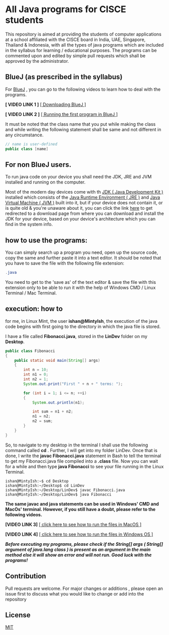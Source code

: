 # All Java programs for CISCE students

This repository is aimed at providing the students of computer applications at a school affiliated with the CISCE board in India, UAE, Singapore, Thailand & Indonesia, with all the types of java programs  which are included in the syllabus for learning / educational purposes. The programs can be commented upon and edited by simple pull requests which shall be approved by the administrator.

##  BlueJ (as prescribed in the syllabus)

For [BlueJ](https://bluej.org/) , you can go to the following videos to learn how to deal with the programs.

**[ VIDEO LINK 1 ]**   [ [ Downloading BlueJ ] ](https://www.youtube.com/watch?v=97CGA0yJduw)

**[ VIDEO LINK 2 ]**   [ [ Running the first program in BlueJ ] ](https://www.youtube.com/watch?v=z6PjSOw21_E)

It must be noted that the class name that you put while making the class and while writing the following statement shall be same and not different in any circumstance.

```java
// name is user-defined
public class [name]
```

## For non BlueJ users.
To run java code on your device you shall need the JDK, JRE and JVM installed and running on the computer.

Most of the modern day devices come with th [JDK ( Java Development Kit )](https://www.geeksforgeeks.org/jdk-in-java/) installed which consists of the [Java Runtime Environment ( JRE )](https://geeksforgeeks.org/jre-in-java/) and [Java Virtual Machine ( JVM )](https://www.geeksforgeeks.org/jvm-works-jvm-architecture/) built into it, but if your device does not contain it, or is quite old & you're unaware about it, you can click the link [here](https://www.oracle.com/java/technologies/downloads/) to get redirected to a download page from where you can download and install the JDK for your device, based on your device's architecture which you can find in the system info.

## how to use the programs: 
 
You can simply search up a program you need, open up the source code, copy the same and  further paste it into a text editor. It should be noted that you have to save the file with the following file extension:

```java
.java
```

You need to get to the 'save as' of the text editor & save the file with this extension only to be able to run it with the help of Windows CMD / Linux Terminal / Mac Terminal.



## execution:  how to

for me, in Linux Mint,  the user **ishan@MintyIsh**, the execution of the java code begins with first going to the directory in which the java file is stored.

I have a file called **Fibonacci.java**, stored in the **LinDev** folder on my **Desktop**.

```java
public class Fibonacci
{
    public static void main(String[] args)
    {
        int n = 10;
        int n1 = 0;
        int n2 = 1;
        System.out.print("First " + n + " terms: ");

        for (int i = 1; i <= n; ++i)
        {
            System.out.println(n1);

            int sum = n1 + n2;
            n1 = n2;
            n2 = sum;
        }
    }
}
```



So, to navigate to my desktop in the terminal I shall use the following command called **cd** . Further, I will get into my folder LinDev. Once that is done, I write the **javac Fibonacci.java** statement in Bash to tell the terminal to get my Fibonacci.java file compiled into a **.class** file. Now you can wait for a while and then type **java Fibonacci** to see your file running in the Linux Terminal. 

```console
ishan@MintyIsh:~$ cd Desktop
ishan@MintyIsh:~/Desktop$ cd LinDev
ishan@MintyIsh:~/Desktop/LinDev$ javac Fibonacci.java
ishan@MintyIsh:~/Desktop/LinDev$ java Fibonacci
```

**The same javac and java statements can be used in Windows' CMD and MacOs' terminal. However, if you still have a doubt, please refer to the following videos.**

**[VIDEO LINK 3]**   [ [ click here to see how to run the files in MacOS ]](https://www.youtube.com/watch?v=NcaqTKrVGHo)

**[VIDEO LINK 4]**   [ [ click here to see how to run the files in Windows OS ]](https://www.youtube.com/watch?v=zBF1M8dTftk)


***Before executing my programs, please check if the String[] args ( String[] argument of java.lang class ) is present as an argument in the main method else it will show an error and will not run. Good luck with the programs!***

## Contribution
Pull requests are welcome. For major changes or additions , please open an issue first to discuss what you would like to change or add into the repository

## License
[MIT](https://choosealicense.com/licenses/mit/)
